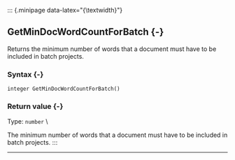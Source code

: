 ::: {.minipage data-latex="{\textwidth}"}
## GetMinDocWordCountForBatch {-}

Returns the minimum number of words that a document must have to be included in batch projects.

### Syntax {-}


```{sql}
integer GetMinDocWordCountForBatch()
```

### Return value {-}

Type: `number` \

The minimum number of words that a document must have to be included in batch projects.
:::

***
